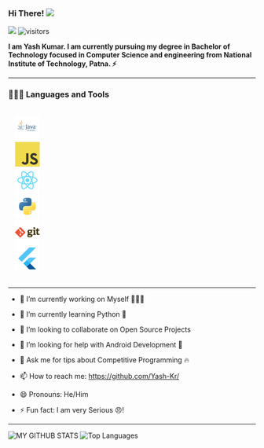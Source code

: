 ### Hi There! <img src="https://github.com/TheDudeThatCode/TheDudeThatCode/blob/master/Assets/Hi.gif" width="29px"> 

![](https://komarev.com/ghpvc/?username=Yash-Kr&color=brightgreen)
![visitors](https://visitor-badge.laobi.icu/badge?page_id=Yash-Kr/Yash-Kr)

**I am Yash Kumar. I am currently pursuing my degree in Bachelor of Technology focused in Computer Science and engineering from National Institute of Technology, Patna. ⚡** 

<hr>

<h3>👨🏻‍💻 Languages and Tools</h3>
<code>
  <img height="50" src="https://raw.githubusercontent.com/github/explore/80688e429a7d4ef2fca1e82350fe8e3517d3494d/topics/java/java.png">
  <img height="50" src="https://raw.githubusercontent.com/github/explore/80688e429a7d4ef2fca1e82350fe8e3517d3494d/topics/javascript/javascript.png">
  <img height="50" src="https://raw.githubusercontent.com/github/explore/80688e429a7d4ef2fca1e82350fe8e3517d3494d/topics/react/react.png">
  <img height="50" src="https://raw.githubusercontent.com/github/explore/80688e429a7d4ef2fca1e82350fe8e3517d3494d/topics/python/python.png">
  <img height="50" src="https://raw.githubusercontent.com/github/explore/80688e429a7d4ef2fca1e82350fe8e3517d3494d/topics/git/git.png">
  <img height="50" src="https://raw.githubusercontent.com/github/explore/80688e429a7d4ef2fca1e82350fe8e3517d3494d/topics/flutter/flutter.png">

</code>

<hr>

- 🔭 I’m currently working on Myself 🙍🏻‍♂️
 
- 🌱 I’m currently learning Python 🐍

- 👯 I’m looking to collaborate on Open Source Projects

- 🤔 I’m looking for help with Android Development 📲

- 💬 Ask me for tips about Competitive Programming 🔥
 
- 📫 How to reach me: https://github.com/Yash-Kr/
 
- 😄 Pronouns: He/Him
 
- ⚡ Fun fact: I am very Serious 😠!

<hr>

![MY GITHUB STATS](https://github-readme-stats.vercel.app/api?username=Yash-Kr&count_private=true&show_icons=true&include_all_commits=true)
![Top Languages](https://github-readme-stats.vercel.app/api/top-langs/?username=Yash-Kr&hide=TeX&layout=compact)

